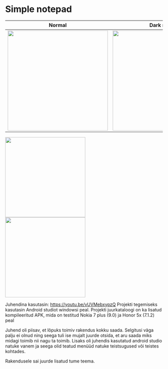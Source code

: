 # Simple notepad

Normal                                |  Dark mode
:------------------------------------:|:--------------------------------------:
<img src="https://i.imgur.com/EYlIUdc.png" height="320">  |  <img src="https://i.imgur.com/J2qWEVn.png" height="320">

<img src="https://i.imgur.com/EYlIUdc.png" width="256">
<img src="https://i.imgur.com/J2qWEVn.png" width="256">


Juhendina kasutasin: https://youtu.be/vUVMebxypzQ
Projekti tegemiseks kasutasin Android studiot windowsi peal. Projekti juurkataloogi on ka lisatud kompileeritud APK, mida on testitud
Nokia 7 plus (9.0) ja Honor 5x (7.1.2) peal

Juhend oli piisav, et lõpuks toimiv rakendus kokku saada. Selgitusi väga palju ei olnud ning seega tuli ise mujalt juurde otsida, 
et aru saada miks midagi toimib nii nagu ta toimib. 
Lisaks oli juhendis kasutatud android studio natuke vanem ja seega olid teatud menüüd natuke teistsugused või teistes kohtades.

Rakendusele sai juurde lisatud tume teema.
